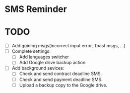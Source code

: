 # SMS Reminder

# TODO
- [ ] Add guiding msgs(incorrect input error, Toast msgs, ...)
- [ ] Complete settings:
  - [ ] Add languages switcher
  - [ ] Add Google drive backup action
- [ ] Add background sevices:
  - [ ] Check and send contract deadline SMS.
  - [ ] Check and send payment deadline SMS.
  - [ ] Upload a backup copy to the Google drive.

